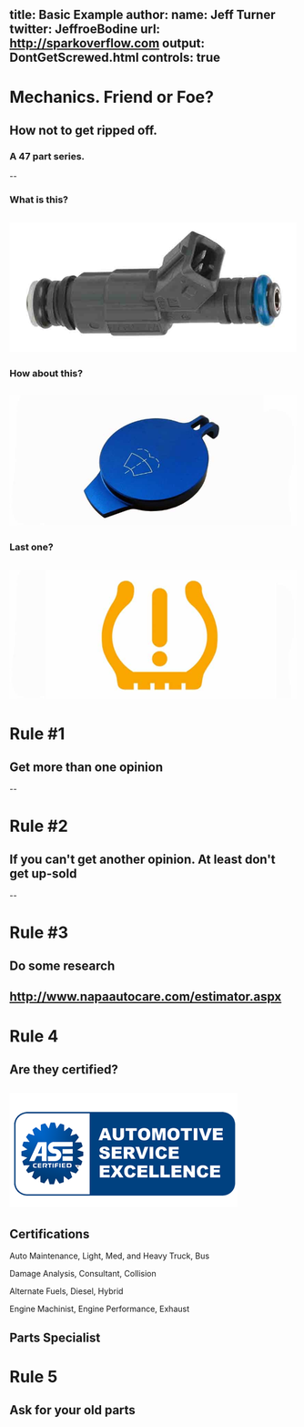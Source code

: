 title: Basic Example
author:
  name: Jeff Turner
  twitter: JeffroeBodine
  url: http://sparkoverflow.com
output: DontGetScrewed.html
controls: true
--
# Mechanics. Friend or Foe?
## How not to get ripped off.
### A 47 part series.
--
### What is this?
![Fuel Injector](images/fuelInjector.jpg "Fuel Injector")
--
### How about this?
![Washer Fluid Cap](images/washerFluidCap.jpg "Washer Fluid Cap")
--
### Last one?
![Tire Pressure Light](images/tirePressureLight.jpg "Tire Pressure Light")
--
# Rule #1
## Get more than one opinion
--
# Rule #2
## If you can't get another opinion. At least don't get up-sold
--
# Rule #3
## Do some research
http://www.napaautocare.com/estimator.aspx
--
# Rule 4
## Are they certified?
![ASE Certification](images/ase-certified-mechanic.png "ASE Certification")
--
## Certifications
Auto Maintenance, Light, Med, and Heavy Truck, Bus

Damage Analysis, Consultant, Collision

Alternate Fuels, Diesel, Hybrid

Engine Machinist, Engine Performance, Exhaust

Parts Specialist
--
# Rule 5

## Ask for your old parts
